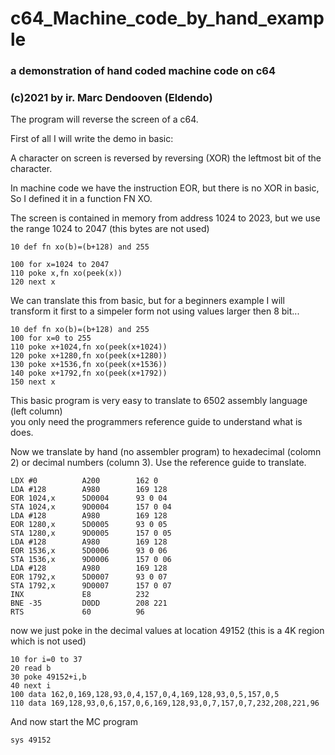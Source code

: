 # c64_Machine_code_by_hand_example

### a demonstration of hand coded machine code on c64  
### (c)2021 by ir. Marc Dendooven (Eldendo)  

The program will reverse the screen of a c64.  

First of all I will write the demo in basic:  

A character on screen is reversed by reversing (XOR) the leftmost bit of the character.  

In machine code we have the instruction EOR, but there is no XOR in basic,  
So I defined it in a function FN XO.  

The screen is contained in memory from address 1024 to 2023, but we use the range 1024 to 2047 (this bytes are not used)  

```
10 def fn xo(b)=(b+128) and 255

100 for x=1024 to 2047
110 poke x,fn xo(peek(x))
120 next x
```

We can translate this from basic, but for a beginners example I will transform it first to a simpeler form not using values larger then 8 bit...  

```
10 def fn xo(b)=(b+128) and 255
100 for x=0 to 255
110 poke x+1024,fn xo(peek(x+1024))
120 poke x+1280,fn xo(peek(x+1280))
130 poke x+1536,fn xo(peek(x+1536))
140 poke x+1792,fn xo(peek(x+1792))
150 next x
```

This basic program is very easy to translate to 6502 assembly language (left column)  
you only need the programmers reference guide to understand what is does.  

Now we translate by hand (no assembler program) to hexadecimal (colomn 2) or decimal numbers (column 3). Use the reference guide to translate.  

```
LDX #0          A200        162 0
LDA #128        A980        169 128
EOR 1024,x      5D0004      93 0 04
STA 1024,x      9D0004      157 0 04
LDA #128        A980        169 128
EOR 1280,x      5D0005      93 0 05
STA 1280,x      9D0005      157 0 05
LDA #128        A980        169 128
EOR 1536,x      5D0006      93 0 06
STA 1536,x      9D0006      157 0 06
LDA #128        A980        169 128
EOR 1792,x      5D0007      93 0 07
STA 1792,x      9D0007      157 0 07
INX             E8          232
BNE -35         D0DD        208 221
RTS             60          96
```

now we just poke in the decimal values at location 49152 (this is a 4K region which is not used)  

```
10 for i=0 to 37
20 read b
30 poke 49152+i,b
40 next i
100 data 162,0,169,128,93,0,4,157,0,4,169,128,93,0,5,157,0,5
110 data 169,128,93,0,6,157,0,6,169,128,93,0,7,157,0,7,232,208,221,96
```

And now start the MC program  

```
sys 49152
```
